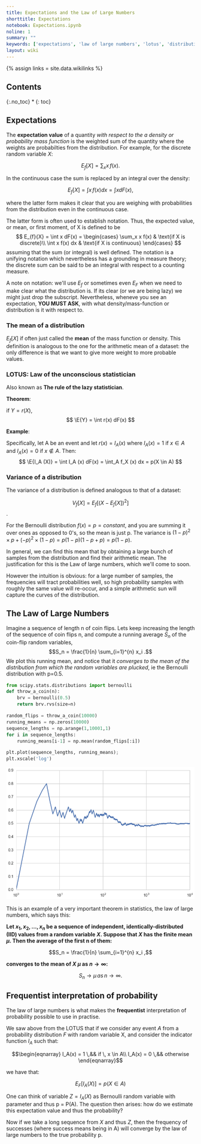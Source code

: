 ```yaml
---
title: Expectations and the Law of Large Numbers
shorttitle: Expectations
notebook: Expectations.ipynb
noline: 1
summary: ""
keywords: ['expectations', 'law of large numbers', 'lotus', 'distributions', 'probability']
layout: wiki
---
```

{% assign links = site.data.wikilinks %}


## Contents
{:.no_toc}
* 
{: toc}







## Expectations 

$$ \newcommand{\E}[1]{E[#1]}$$

The **expectation value** of a quantity *with respect to the a density or probability mass function* is the weighted sum of the quantity where the weights are probabilties from the distribution. For example, for the discrete random variable $X$:

$$E_f[X] = \sum_x x\,f(x).$$

In the continuous case the sum is replaced by an integral over the density:

$$E_f[X] = \int x\,f(x) dx = \int x dF(x),$$

where the latter form makes it clear that you are weighing with probabilities from the distribution even in the continuous case. 

The latter form is often used to establish notation. Thus, the expected value, or mean, or first moment, of X is defined to be
$$
E_{f}{X} = \int x dF(x) = 
\begin{cases}
\sum_x x f(x) & \text{if X is discrete}\\
\int x f(x) dx & \text{if X is continuous}
\end{cases}
$$
 assuming that the sum (or integral) is well defined. The notation is a unifying notation which nevertheless has a grounding in measure theory; the discrete sum can be said to be an integral with respect to a counting measure.
 
A note on notation: we'll use $E_f$ or sometimes even $E_F$ when we need to make clear what the distribution is. If its clear (or we are being lazy) we might just drop the subscript. Nevertheless, wheneve you see an expectation, **YOU MUST ASK**, with what density/mass-function or distribution is it with respect to.
 
### The mean of a distribution

$E_f[X]$ if often just called the **mean** of the mass function or density. This definition is analogous to the one for the arithmetic mean of a dataset: the only difference is that we want to give more weight to more probable values.


### LOTUS: Law of the unconscious statistician

Also known as **The rule of the lazy statistician**.

**Theorem**:

if $Y = r(X)$, 
$$
\E{Y} = \int r(x) dF(x)
$$

**Example**:

Specifically, let A be an event and let $r(x) = I_A (x)$ where $I_A (x) = 1$ if
$x \in A$ and $I_A (x) = 0$ if $x \notin A$. Then:
$$
\E{I_A (X)} = \int I_A (x) dF(x) = \int_A f_X (x) dx = p(X \in A)
$$

### Variance of a distribution

The variance of a distribution is defined analogous to that of a dataset:

$$V_f[X] = E_f[(X-E_f[X])^2]$$.

For the Bernoulli distribution $f(x)=p=constant$, and you are summing it over ones as opposed to 0's, so the mean is just p. The variance is $(1-p)^2\times p +(-p)^2\times (1-p) = p(1-p)(1-p+p) = p(1-p)$.

In general, we can find this mean that by obtaining a large bunch of samples from the distribution and find their arithmetic mean. The justification for this is the Law of large numbers, which we'll come to soon. 

However the intuition is obvious: for a large number of samples, the frequencies will tract probabilities well, so high probability samples with roughly the same value will re-occur, and a simple arithmetic sun will capture the curves of the distribution.

## The Law of Large Numbers

Imagine a sequence of length n of coin flips. Lets keep increasing the length of the sequence of coin flips n, and compute a running average $S_n$ of the coin-flip random variables,
$$S_n = \frac{1}{n} \sum_{i=1}^{n} x_i .$$
We plot this running mean, and notice that it *converges to the mean of the distribution from which the random variables are plucked*, ie the Bernoulli distribution with p=0.5. 



```python
from scipy.stats.distributions import bernoulli
def throw_a_coin(n):
    brv = bernoulli(0.5)
    return brv.rvs(size=n)
```




```python
random_flips = throw_a_coin(10000)
running_means = np.zeros(10000)
sequence_lengths = np.arange(1,10001,1)
for i in sequence_lengths:
    running_means[i-1] = np.mean(random_flips[:i])
```




```python
plt.plot(sequence_lengths, running_means);
plt.xscale('log')
```



![png](Expectations_files/Expectations_7_0.png)



This is an example of a very important theorem in statistics, the law of large numbers, which says this:

**Let $x_1,x_2,...,x_n$ be a sequence of independent, identically-distributed (IID) values from a random variable $X$. Suppose that $X$ has the finite mean $\mu$. Then the average of the first n of them:**

$$S_n = \frac{1}{n} \sum_{i=1}^{n} x_i ,$$

**converges to the mean of $X$ $\mu$ as $n \to \infty$:**

$$ S_n \to \mu \, as \, n \to \infty. $$

##  Frequentist interpretation of probability

The law of large numbers is what makes the **frequentist** interpretation of probability possible to use in practise. 

We saw above from the LOTUS that if we consider any event $A$ from a probability distribution $F$ with random variable X, and consider the indicator function $I_A$ such that:

$$\begin{eqnarray}
I_A(x) = 1 \,&& if \, x \in A\\
I_A(x) = 0 \,&&  otherwise
\end{eqnarray}$$

we have that:

$$E_{F}[I_A (X)] = p(X \in A)$$

One can think of variable $Z=I_A(X)$ as Bernoulli random variable with parameter and thus p = P(A).  The question then arises: how do we estimate this expectation value and thus the probability?

Now if we take a long sequence from $X$ and thus $Z$, then the frequency of successes (where success means being in A) will converge by the law of large numbers to the true probability p.

